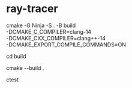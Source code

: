 # ray-tracer

cmake -G Ninja -S . -B build \
  -DCMAKE_C_COMPILER=clang-14 \
  -DCMAKE_CXX_COMPILER=clang++-14 \
  -DCMAKE_EXPORT_COMPILE_COMMANDS=ON

cd build

cmake --build .

ctest
